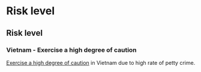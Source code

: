 # Risk level

## Risk level

### Vietnam - Exercise a high degree of caution

[Exercise a high degree of caution](#levels "Risk Levels") in Vietnam due to high rate of petty crime.